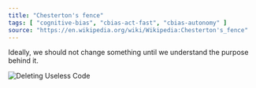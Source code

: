 ```yaml
---
title: "Chesterton's fence"
tags: [ "cognitive-bias", "cbias-act-fast", "cbias-autonomy" ]
source: "https://en.wikipedia.org/wiki/Wikipedia:Chesterton's_fence"
---
```


Ideally, we should not change something until we understand the purpose behind it.

![Deleting Useless Code](https://preview.redd.it/hfnl7xo8yovy.gif?format=mp4&s=702740ed2de621aa05b5e06450e55a1b8a5cdca6)

